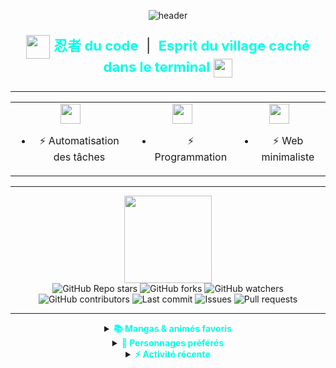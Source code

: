 <p align="center">
  <img src="https://capsule-render.vercel.app/api?type=waving&color=0:0f2027,50:2c5364,100:00c6ff&height=180&section=header&text=nythique%20&fontSize=48&fontColor=00ffe7" alt="header"/>
</p>

<p align="center" style="font-size: 22px;">
  <img src="https://em-content.zobj.net/source/animated-noto-color-emoji/356/fox_1f98a.gif" width="38" style="vertical-align:middle;"/>
  <b style="color:#00ffe7;">忍者 du code</b> &nbsp;|&nbsp; <b style="color:#00ffe7;">Esprit du village caché dans le terminal</b>
  <img src="https://em-content.zobj.net/source/animated-noto-color-emoji/356/fire_1f525.gif" width="30" style="vertical-align:middle;"/>
</p>

---

<div align="center">

<table>
  <tr>
    <td align="center">
      <img src="https://skillicons.dev/icons?i=bash,debian,windows,kali" height="32"/>
      <ul>
        <li>⚡ Automatisation des tâches</li>
      </ul>
    </td>
    <td align="center">
      <img src="https://skillicons.dev/icons?i=python,js,cpp,c" height="32"/>
      <ul>
        <li>⚡ Programmation</li>
      </ul>
    </td>
    <td align="center">
      <img src="https://skillicons.dev/icons?i=nodejs,git,github,vscode" height="32"/>
      <ul>
        <li>⚡ Web minimaliste</li>
      </ul>
    </td>
  </tr>
</table>

</div>

---

<div align="center">

<img src="https://github-readme-streak-stats.herokuapp.com/?user=nythique&theme=tokyonight_duo&hide_border=true&date_format=M%20j%5B%2C%20Y%5D" height="140"/>

<br>

<img src="https://img.shields.io/github/stars/nythique/ScryptBat?style=flat-square&color=ffd200&logo=github" alt="GitHub Repo stars"/>
<img src="https://img.shields.io/github/forks/nythique/ScryptBat?style=flat-square&logo=github" alt="GitHub forks"/>
<img src="https://img.shields.io/github/watchers/nythique/ScryptBat?style=flat-square&logo=github" alt="GitHub watchers"/>
<img src="https://img.shields.io/github/contributors/nythique/ScryptBat?style=flat-square&logo=github" alt="GitHub contributors"/>
<img src="https://img.shields.io/github/last-commit/nythique/ScryptBat?style=flat-square&color=00ffe7" alt="Last commit"/>
<img src="https://img.shields.io/github/issues/nythique/ScryptBat?style=flat-square&color=ff3131" alt="Issues"/>
<img src="https://img.shields.io/github/issues-pr/nythique/ScryptBat?style=flat-square&color=00ffe7" alt="Pull requests"/>

</div>

---

<div align="center">

<details>
  <summary><b style="color:#00ffe7;">📚 Mangas & animés favoris</b></summary>
  <ul>
    <li>Naruto</li>
    <li>Steins;Gate</li>
    <li>Death Note</li>
    <li>Jujutsu Kaisen</li>
    <li>Chainsaw Man</li>
  </ul>
</details>

<details>
  <summary><b style="color:#00ffe7;">🦊 Personnages préférés</b></summary>
  <ul>
    <li>Kakashi Hatake</li>
    <li>Kurama</li>
    <li>Itachi Uchiha</li>
    <li>Makima</li>
    <li>Rintarou Okabe</li>
  </ul>
</details>

<details>
  <summary><b style="color:#00ffe7;">⚡ Activité récente</b></summary>
  <ul>
    <li>📝 A codé un script batch pour automatiser le terminal</li>
    <li>🐍 A publié un projet Python sur GitHub</li>
    <li>🛠️ A contribué à un repo open-source</li>
    <li>🔥 A battu son record de streak !</li>
  </ul>
</details>
</div>
